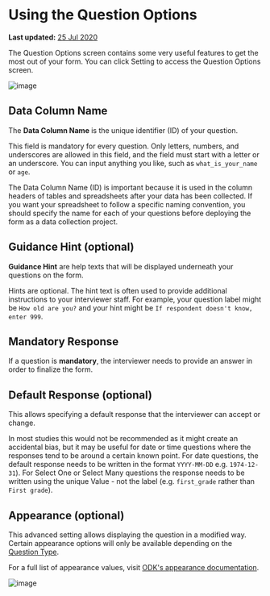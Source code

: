 # Using the Question Options
**Last updated:** <a href="https://github.com/kobotoolbox/docs/blob/e341c15a1e4d5391551a195acd36ecec7124062d/source/question_options.md" class="reference">25 Jul 2020</a>

The Question Options screen contains some very useful features to get the most out of your form. You can click Setting to access the Question Options screen.

![image](/images/question_options/options.png)

## Data Column Name

The **Data Column Name** is the unique identifier (ID) of your question.

This field is mandatory for every question. Only letters, numbers, and underscores are allowed in this field, and the field must start with a letter or an underscore. You can input anything you like, such as `what_is_your_name` or `age`.

The Data Column Name (ID) is important because it is used in the column headers of tables and spreadsheets after your data has been collected. If you want your spreadsheet to follow a specific naming convention, you should specify the name for each of your questions before deploying the form as a data collection project.

## Guidance Hint (optional)

**Guidance Hint** are help texts that will be displayed underneath your questions on the form.

Hints are optional. The hint text is often used to provide additional instructions to your interviewer staff. For example, your question label might be `How old are you?` and your hint might be `If respondent doesn't know, enter 999`.

## Mandatory Response

If a question is **mandatory**, the interviewer needs to provide an answer in order to finalize the form.

## Default Response (optional)

This allows specifying a default response that the interviewer can accept or change.

In most studies this would not be recommended as it might create an accidental bias, but it may be useful for date or time questions where the responses tend to be around a certain known point. For date questions, the default response needs to be written in the format `YYYY-MM-DD` e.g. `1974-12-31`). For Select One or Select Many questions the response needs to be written using the unique Value - not the label (e.g. `first_grade` rather than `First grade`).

## Appearance (optional)

This advanced setting allows displaying the question in a modified way. Certain appearance options will only be available depending on the [Question Type](question_types.md).

For a full list of appearance values, visit [ODK's appearance documentation](http://xlsform.org/en/#appearance).

![image](/images/question_options/appearance.png)
